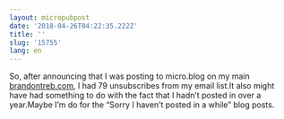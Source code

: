 ```yaml
---
layout: micropubpost
date: '2018-04-26T04:22:35.222Z'
title: ''
slug: '15755'
lang: en
---
```

So, after announcing that I was posting to micro.blog on my main [brandontreb.com](http://brandontreb.com), I had 79 unsubscribes from my email list.It also might have had something to do with the fact that I hadn’t posted in over a year.Maybe I’m do for the “Sorry I haven’t posted in a while” blog posts.
